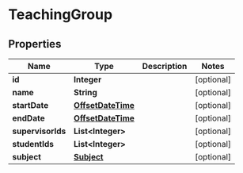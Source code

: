 
# TeachingGroup

## Properties
Name | Type | Description | Notes
------------ | ------------- | ------------- | -------------
**id** | **Integer** |  |  [optional]
**name** | **String** |  |  [optional]
**startDate** | [**OffsetDateTime**](OffsetDateTime.md) |  |  [optional]
**endDate** | [**OffsetDateTime**](OffsetDateTime.md) |  |  [optional]
**supervisorIds** | **List&lt;Integer&gt;** |  |  [optional]
**studentIds** | **List&lt;Integer&gt;** |  |  [optional]
**subject** | [**Subject**](Subject.md) |  |  [optional]



